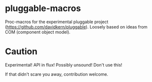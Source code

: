 # pluggable-macros

Proc-macros for the experimental pluggable project (https://github.com/davidkern/pluggable).
Loosely based on ideas from COM (component object model).

# Caution

Experimental! API in flux! Possibly unsound! Don't use this!

If that didn't scare you away, contribution welcome.
